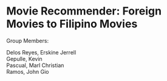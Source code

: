 # Movie Recommender: Foreign Movies to Filipino Movies




Group Members:

Delos Reyes, Erskine Jerrell<br>
Gepulle, Kevin<br>
Pascual, Marl Christian<br>
Ramos, John Gio
